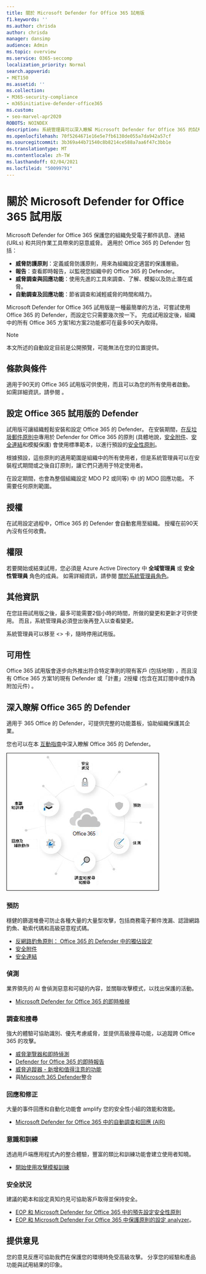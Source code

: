 ```yaml
---
title: 關於 Microsoft Defender for Office 365 試用版
f1.keywords: ''
ms.author: chrisda
author: chrisda
manager: dansimp
audience: Admin
ms.topic: overview
ms.service: O365-seccomp
localization_priority: Normal
search.appverid:
- MET150
ms.assetid: ''
ms.collection:
- M365-security-compliance
- m365initiative-defender-office365
ms.custom:
- seo-marvel-apr2020
ROBOTS: NOINDEX
description: 系統管理員可以深入瞭解 Microsoft Defender for Office 365 的試用模式
ms.openlocfilehash: 70f5264671e16e5e7fb6138de055a7da942a57cf
ms.sourcegitcommit: 3b369a44b71540c8b8214ce588a7aa6f47c3bb1e
ms.translationtype: MT
ms.contentlocale: zh-TW
ms.lasthandoff: 02/04/2021
ms.locfileid: "50099791"
---
```

# <a name="about-the-microsoft-defender-for-office-365-trial"></a>關於 Microsoft Defender for Office 365 試用版

Microsoft Defender for Office 365 保護您的組織免受電子郵件訊息、連結 (URLs) 和共同作業工具帶來的惡意威脅。 適用於 Office 365 的 Defender 包括：

- **威脅防護原則**：定義威脅防護原則，用來為組織設定適當的保護層級。
- **報告**：查看即時報告，以監視您組織中的 Office 365 的 Defender。
- **威脅調查與回應功能**：使用先進的工具來調查、了解、模擬以及防止潛在威脅。
- **自動調查及回應功能**：節省調查和減輕威脅的時間和精力。

Microsoft Defender for Office 365 試用版是一種最簡單的方法，可嘗試使用 Office 365 的 Defender，而設定它只需要幾次按一下。 完成試用設定後，組織中的所有 Office 365 方案1和方案2功能都可在最多90天內取得。

> [!NOTE]
> 本文所述的自動設定目前是公開預覽，可能無法在您的位置提供。

## <a name="terms-and-conditions"></a>條款與條件

適用于90天的 Office 365 試用版可供使用，而且可以為您的所有使用者啟動。 如需詳細資訊，請參閱 <link to TOU>。

## <a name="set-up-a-defender-for-office-365-trial"></a>設定 Office 365 試用版的 Defender

試用版可讓組織輕鬆安裝和設定 Office 365 的 Defender。 在安裝期間，[在反垃圾郵件原則中](set-up-anti-phishing-policies.md#impersonation-settings-in-anti-phishing-policies-in-microsoft-defender-for-office-365)專用於 Defender for Office 365 的原則 (具體地說，[安全附件](atp-safe-attachments.md)、[安全連結](atp-safe-links.md)和模擬保護) 會使用標準範本，以進行預設的[安全性原則](preset-security-policies.md)。

根據預設，這些原則的適用範圍是組織中的所有使用者，但是系統管理員可以在安裝程式期間或之後自訂原則，讓它們只適用于特定使用者。

在設定期間，也會為整個組織設定 MDO P2 或同等) 中 (的 MDO 回應功能。 不需要任何原則範圍。

## <a name="licensing"></a>授權

在試用設定過程中，Office 365 的 Defender 會自動套用至組織。 授權在前90天內沒有任何收費。

## <a name="permissions"></a>權限

若要開始或結束試用，您必須是 Azure Active Directory 中 **全域管理員** 或 **安全性管理員** 角色的成員。 如需詳細資訊，請參閱 [關於系統管理員角色](https://docs.microsoft.com/microsoft-365/admin/add-users/about-admin-roles)。

## <a name="additional-information"></a>其他資訊

在您註冊試用版之後，最多可能需要2個小時的時間，所做的變更和更新才可供使用。 而且，系統管理員必須登出後再登入以查看變更。

系統管理員可以移至 <> 卡，隨時停用試用版。

## <a name="availability"></a>可用性

Office 365 試用版會逐步向外推出符合特定準則的現有客戶 (包括地理) ，而且沒有 Office 365 方案1的現有 Defender 或「計畫」2授權 (包含在其訂閱中或作為附加元件) 。

## <a name="learn-more-about-defender-for-office-365"></a>深入瞭解 Office 365 的 Defender

適用于 365 Office 的 Defender，可提供完整的功能蓋板，協助組織保護其企業。

您也可以在本 [互動指南](https://techcommunity.microsoft.com/t5/video-hub/protect-your-organization-with-microsoft-365-defender/m-p/1671189)中深入瞭解 Office 365 的 Defender。

![Microsoft Defender for Office 365 概念圖表](../../media/microsoft-defender-for-office-365.png)

### <a name="prevention"></a>預防

穩健的篩選堆疊可防止各種大量的大量型攻擊，包括商務電子郵件洩漏、認證網路釣魚、勒索代碼和高級惡意程式碼。

- [反網路釣魚原則： Office 365 的 Defender 中的獨佔設定](set-up-anti-phishing-policies.md#exclusive-settings-in-anti-phishing-policies-in-microsoft-defender-for-office-365)
- [安全附件](atp-safe-attachments.md)
- [安全連結](atp-safe-links.md)

### <a name="detection"></a>偵測

業界領先的 AI 會偵測惡意和可疑的內容，並關聯攻擊模式，以找出保護的活動。

- [Microsoft Defender for Office 365 的即時檢視](campaigns.md)

### <a name="investigation-and-hunting"></a>調查和搜尋

強大的體驗可協助識別、優先考慮威脅，並提供高級搜尋功能，以追蹤跨 Office 365 的攻擊。

- [威脅瀏覽器和即時偵測](threat-explorer.md)
- [Defender for Office 365 的即時報告](view-reports-for-atp.md)
- [威脅追蹤器 - 新增和值得注意的功能](threat-trackers.md)
- 與[Microsoft 365 Defender](https://docs.microsoft.com/microsoft-365/security/mtp/microsoft-threat-protection)整合

### <a name="response-and-remediation"></a>回應和修正

大量的事件回應和自動化功能會 amplify 您的安全性小組的效能和效能。

- [Microsoft Defender for Office 365 中的自動調查和回應 (AIR) ](office-365-air.md)

### <a name="awareness-and-training"></a>意識和訓練

透過用戶端應用程式內的整合體驗，豐富的類比和訓練功能會建立使用者知曉。

- [開始使用攻擊模擬訓練](attack-simulation-training-get-started.md)

### <a name="secure-posture"></a>安全狀況

建議的範本和設定真知灼見可協助客戶取得並保持安全。

- [EOP 和 Microsoft Defender for Office 365 中的預先設定安全性原則](preset-security-policies.md)
- [EOP 和 Microsoft Defender For Office 365 中保護原則的設定 analyzer](configuration-analyzer-for-security-policies.md)。

## <a name="give-feedback"></a>提供意見

您的意見反應可協助我們在保護您的環境時免受高級攻擊。 分享您的經驗和產品功能與試用結果的印象。

